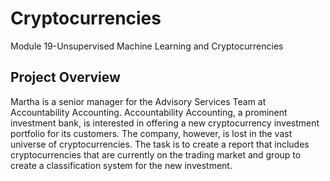 # Cryptocurrencies

Module 19-Unsupervised Machine Learning and Cryptocurrencies

## Project Overview

Martha is a senior manager for the Advisory Services Team at Accountability Accounting. Accountability Accounting, a prominent investment bank, is interested in offering a new cryptocurrency investment portfolio for its customers. The company, however, is lost in the vast universe of cryptocurrencies. The task is to create a report that includes cryptocurrencies that are currently on the trading market and group to create a classification system for the new investment. 


